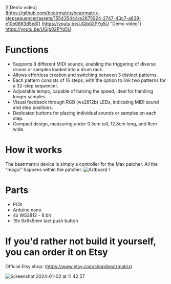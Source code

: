 [![Demo video]          
(https://github.com/beatrmatrix/beatrmatrix-stepsequencer/assets/155435444/e2875924-2747-43c7-a839-e10e0893d5e8)]
(https://youtu.be/UGjb02PYg5U "Demo video")
https://youtu.be/UGjb02PYg5U
# Functions
- Supports 8 different MIDI sounds, enabling the triggering of diverse drums or samples loaded into a drum rack.
- Allows effortless creation and switching between 3 distinct patterns.
- Each pattern consists of 16 steps, with the option to link two patterns for a 32-step sequencer.
- Adjustable tempo, capable of halving the speed, ideal for handling longer samples.
- Visual feedback through RGB (ws2812b) LEDs, indicating MIDI sound and step positions.
- Dedicated buttons for placing individual sounds or samples on each step.
- Compact design, measuring under 0.5cm tall, 12.8cm long, and 8cm wide.

# How it works
The beatrmatrix device is simply a controller for the Max patcher. All the "magic" happens within the patcher.
![Artboard 1](https://github.com/beatrmatrix/beatrmatrix-stepsequencer/assets/155435444/69ccd0b2-98da-4127-9b73-ca75df1196e0)

# Parts
- PCB
- Arduino nano
- 4x WS2812 – 8 bit
- 19x 6x6x5mm tact push button

# If you'd rather not build it yourself, you can order it on Etsy
Official Etsy shop: (https://www.etsy.com/shop/beatrmatrix)

![Screenshot 2024-01-02 at 11 42 57](https://github.com/beatrmatrix/beatrmatrix-stepsequencer/assets/155435444/e2875924-2747-43c7-a839-e10e0893d5e8)
